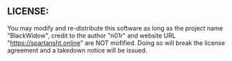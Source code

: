 ## LICENSE:
You may modify and re-distribute this software as long as the project name "BlackWidow", credit to the author "n01r" and website URL "https://spartansht.online" are NOT mofified. Doing so will break the license agreement and a takedown notice will be issued. 
